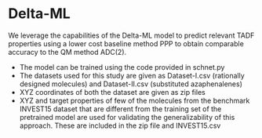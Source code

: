 # Delta-ML
We leverage the capabilities of the Delta-ML model to predict relevant TADF properties using a lower cost baseline method PPP to obtain comparable accuracy to the QM method ADC(2).

- The model can be trained using the code provided in schnet.py
- The datasets used for this study are given as Dataset-I.csv (rationally designed molecules) and Dataset-II.csv (substituted azaphenalenes)
- XYZ coordinates of both the dataset are given as zip files
- XYZ and target properties of few of the molecules from the benchmark INVEST15 dataset that are different from the training set of the pretrained model are used for validating the generalizability of this approach. These are included in the zip file and INVEST15.csv

